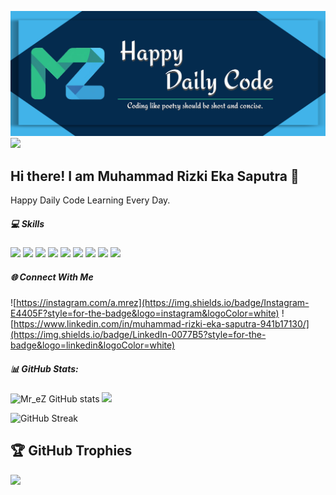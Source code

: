 ![MreZ](img/Banner-github.png)
![](https://komarev.com/ghpvc/?username=your-github-username)

## Hi there! I am Muhammad Rizki Eka Saputra 👋

Happy Daily Code Learning Every Day.

<!--
**mrez09/mrez09** is a ✨ _special_ ✨ repository because its `README.md` (this file) appears on your GitHub profile.

Here are some ideas to get you started:

- 🔭 I’m currently working on ...
- 🌱 I’m currently learning ...
- 👯 I’m looking to collaborate on ...
- 🤔 I’m looking for help with ...
- 💬 Ask me about ...
- 📫 How to reach me: ...
- 😄 Pronouns: ...
- ⚡ Fun fact: ...
-->

##### 💻 Skills

<img src="https://img.shields.io/badge/HTML5-E34F26?style=for-the-badge&logo=html5&logoColor=white" />
<img src="https://img.shields.io/badge/CSS3-1572B6?style=for-the-badge&logo=css3&logoColor=white" />
<img src="https://img.shields.io/badge/JavaScript-323330?style=for-the-badge&logo=javascript&logoColor=F7DF1E" />
<img src="https://img.shields.io/badge/PHP-777BB4?style=for-the-badge&logo=php&logoColor=white" />
<img src="https://img.shields.io/badge/C%2B%2B-00599C?style=for-the-badge&logo=c%2B%2B&logoColor=white" />
<img src="https://img.shields.io/badge/axios-671ddf?&style=for-the-badge&logo=axios&logoColor=white" />
<img src="https://img.shields.io/badge/Codeigniter-EF4223?style=for-the-badge&logo=codeigniter&logoColor=white" />
<img src="https://img.shields.io/badge/Laravel-FF2D20?style=for-the-badge&logo=laravel&logoColor=white" />
<img src="https://img.shields.io/badge/React-20232A?style=for-the-badge&logo=react&logoColor=61DAFB" />

##### 🌐 Connect With Me

![https://instagram.com/a.mrez](https://img.shields.io/badge/Instagram-E4405F?style=for-the-badge&logo=instagram&logoColor=white) ![https://www.linkedin.com/in/muhammad-rizki-eka-saputra-941b17130/](https://img.shields.io/badge/LinkedIn-0077B5?style=for-the-badge&logo=linkedin&logoColor=white)

##### 📊 GitHub Stats:

![Mr_eZ GitHub stats](https://github-readme-stats.vercel.app/api?username=mrez09&show_icons=true&theme=tokyonight) ![](https://github-readme-stats.vercel.app/api/top-langs/?username=mrez09&theme=dark&hide_border=false&include_all_commits=true&count_private=true&layout=compact)

![GitHub Streak](https://streak-stats.demolab.com/?user=mrez09)

## 🏆 GitHub Trophies

![](https://github-profile-trophy.vercel.app/?username=mrez09&theme=onedark)

